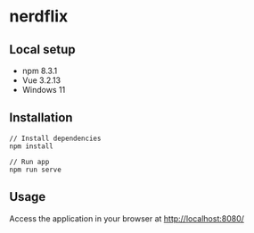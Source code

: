 # nerdflix

## Local setup
  
  * npm 8.3.1
  * Vue 3.2.13
  * Windows 11

## Installation
```
// Install dependencies
npm install

// Run app
npm run serve
```

## Usage
Access the application in your browser at <http://localhost:8080/>
